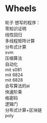 # Wheels
 轮子
想写的程序：  
零知识证明  
线性回归  
多线程矩阵计算  
分布式计算  
svm  
压缩算法  
自动化  
mit s081  
mit 6824  
mit 6828  
会写算法的ai  
快速阶乘  
格密码  
逻辑门  
分布式计算+区块链  
poly  
